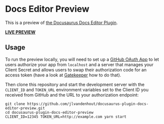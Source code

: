 # Docs Editor Preview
This is a preview of [the Docusaurus Docs Editor Plugin](https://github.com/jlvandenhout/docusaurus-plugin-docs-editor).

[**LIVE PREVIEW**](https://jlvandenhout.github.io/docusaurus-plugin-docs-editor)

## Usage
To run the preview locally, you will need to set up a [GitHub OAuth App](https://docs.github.com/en/developers/apps/building-oauth-apps/creating-an-oauth-app) to let users authorize your app from `localhost` and a server that manages your Client Secret and allows users to swap their authorization code for an access token (have a look at [Gatekeeper](https://github.com/prose/gatekeeper) how to do that).

Then clone this repository and start the development server with the `CLIENT_ID` and `TOKEN_URL` environment variables set to the Client ID you received from GitHub and the URL to your authorization endpoint:

```
git clone https://github.com/jlvandenhout/docusaurus-plugin-docs-editor-preview.git
cd docusaurus-plugin-docs-editor-preview
CLIENT_ID=12345 TOKEN_URL=http://example.com yarn start
```
